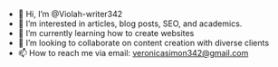 - 👋 Hi, I’m @Violah-writer342
- 👀 I’m interested in articles, blog posts, SEO, and academics.
- 🌱 I’m currently learning how to create websites 
- 💞️ I’m looking to collaborate on content creation with diverse clients 
- 📫 How to reach me via email: veronicasimon342@gmail.com

<!---
Violah-writer342/Violah-writer342 is a ✨ special ✨ repository because its `README.md` (this file) appears on your GitHub profile.
You can click the Preview link to take a look at your changes.
--->
